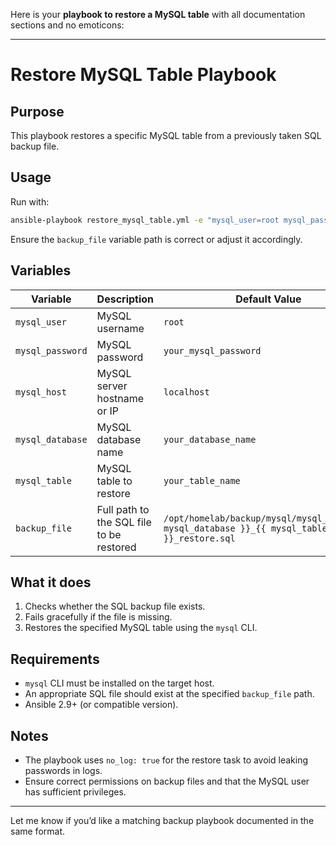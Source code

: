 Here is your **playbook to restore a MySQL table** with all documentation sections and no emoticons:

---

# **Restore MySQL Table Playbook**

## **Purpose**

This playbook restores a specific MySQL table from a previously taken SQL backup file.

## **Usage**

Run with:

```bash
ansible-playbook restore_mysql_table.yml -e "mysql_user=root mysql_password=secret mysql_database=mydb mysql_table=mytable target=localhost"
```

Ensure the `backup_file` variable path is correct or adjust it accordingly.

## **Variables**

| Variable         | Description                              | Default Value                                                                               |
| ---------------- | ---------------------------------------- | ------------------------------------------------------------------------------------------- |
| `mysql_user`     | MySQL username                           | `root`                                                                                      |
| `mysql_password` | MySQL password                           | `your_mysql_password`                                                                       |
| `mysql_host`     | MySQL server hostname or IP              | `localhost`                                                                                 |
| `mysql_database` | MySQL database name                      | `your_database_name`                                                                        |
| `mysql_table`    | MySQL table to restore                   | `your_table_name`                                                                           |
| `backup_file`    | Full path to the SQL file to be restored | `/opt/homelab/backup/mysql/mysql_backup_{{ mysql_database }}_{{ mysql_table }}_restore.sql` |

## **What it does**

1. Checks whether the SQL backup file exists.
2. Fails gracefully if the file is missing.
3. Restores the specified MySQL table using the `mysql` CLI.

## **Requirements**

* `mysql` CLI must be installed on the target host.
* An appropriate SQL file should exist at the specified `backup_file` path.
* Ansible 2.9+ (or compatible version).

## **Notes**

* The playbook uses `no_log: true` for the restore task to avoid leaking passwords in logs.
* Ensure correct permissions on backup files and that the MySQL user has sufficient privileges.

---

Let me know if you’d like a matching backup playbook documented in the same format.

